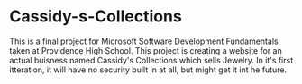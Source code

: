 # Cassidy-s-Collections

This is a final project for Microsoft Software Development Fundamentals taken at Providence High School.
This project is creating a website for an actual buisness named Cassidy's Collections which sells Jewelry. In it's first itteration, it will have no security built in at all, but might get it int he future.
